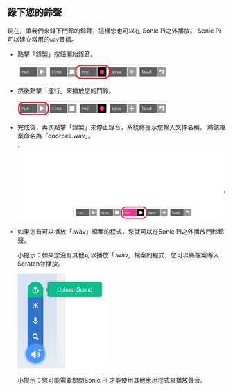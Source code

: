 ## 錄下您的鈴聲

現在，讓我們來錄下門鈴的鈴聲，這樣您也可以在 Sonic Pi之外播放。 Sonic Pi可以建立常用的`wav`音檔。

+ 點擊「錄製」按鈕開始錄音。
    
    ![截圖](images/tune-record.png)

+ 然後點擊「運行」來播放您的門鈴。
    
    ![截圖](images/tune-run.png)

+ 完成後，再次點擊「錄製」來停止錄音，系統將提示您輸入文件名稱。 將該檔案命名為「doorbell.wav」。
    
    ![截圖](images/tune-record-stop.png)

+ 如果您有可以播放「.wav」檔案的程式，您就可以在Sonic Pi之外播放門鈴鈴聲。
    
    小提示：如果您沒有其他可以播放「.wav」檔案的程式，您可以將檔案導入Scratch並播放。
    
    ![截圖](images/scratch-upload.png)
    
    小提示：您可能需要關閉Sonic Pi 才能使用其他應用程式來播放聲音。